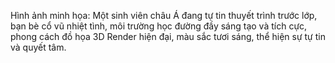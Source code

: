 Hình ảnh minh họa: Một sinh viên châu Á đang tự tin thuyết trình trước lớp, bạn bè cổ vũ nhiệt tình, môi trường học đường đầy sáng tạo và tích cực, phong cách đồ họa 3D Render hiện đại, màu sắc tươi sáng, thể hiện sự tự tin và quyết tâm.